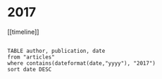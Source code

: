 # 2017

[[timeline]]

```dataview

TABLE author, publication, date
from "articles"
where contains(dateformat(date,"yyyy"), "2017")
sort date DESC

```